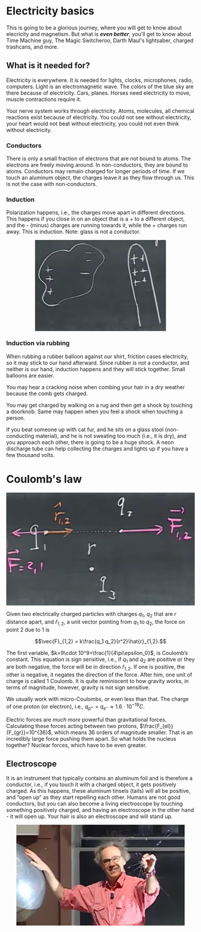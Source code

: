 # Electricity basics

This is going to be a glorious journey, where you will get to know about elecricity and magnetism. But what is ***even better***, you'll get to know about Time Machine guy, The Magic Switcheroo, Darth Maul's lightsaber, charged trashcans, and more.

## What is it needed for?
Electricity is everywhere. It is needed for lights, clocks, microphones, radio, computers. Light is an electromagnetic wave. The colors of the blue sky are there because of electricity. Cars, planes. Horses need electricity to move, muscle contractions require it.

Your nerve system works through electricity. Atoms, molecules, all chemical reactions exist because of electricity. You could not see without electricity, your heart would not beat without electricity, you could not even think without electricity.

### Conductors
There is only a small fraction of electrons that are not bound to atoms. The electrons are freely moving around. In non-conductors, they are bound to atoms. Conductors may remain charged for longer periods of time. If we touch an aluminum object, the charges leave it as they flow through us. This is not the case with non-conductors.

### Induction
Polarization happens, i.e., the charges move apart in different directions. This happens if you close in on an object that is a + to a different object, and the - (minus) charges are running towards it, while the + charges run away. This is induction. Note: glass is not a conductor.

<img src="induction.png" width="350" align="middle" style="display:block; margin: auto"> 

### Induction via rubbing
When rubbing a rubber balloon against our shirt, friction cases electricity, so it may stick to our hand afterward. Since rubber is not a conductor, and neither is our hand, induction happens and they will stick together. Small balloons are easier. 

You may hear a cracking noise when combing your hair in a dry weather because the comb gets charged.

You may get charged by walking on a rug and then get a shock by touching a doorknob. Same may happen when you feel a shock when touching a person.

If you beat someone up with cat fur, and he sits on a glass stool (non-conducting material), and he is not sweating too much (i.e., it is dry), and you approach each other, there is going to be a huge shock. A neon discharge tube can help collecting the charges and lights up if you have a few thousand volts.

# Coulomb's law

<img src="coulomb.png" width="550" style="display:block; margin: auto"> 

Given two electrically charged particles with charges $q_1$, $q_2$ that are $r$ distance apart, and $\hat{r}_{1,2}$, a unit vector pointing from $q_1$ to $q_2$, the force on point 2 due to 1 is

$$\vec{F}_{1,2} = k\frac{q_1 q_2}{r^2}\hat{r}_{1,2}.$$

The first variable, $k=9\cdot 10^9=\frac{1}{4\pi\epsilon_0}$, is Coulomb’s constant. This equation is sign sensitive, i.e., if $q_1$ and $q_2$ are positive or they are both negative, the force will be in direction $\hat{r}_{1,2}$. If one is positive, the other is negative, it negates the direction of the force. After him, one unit of charge is called 1 Coulomb. It is quite reminiscent to how gravity works, in terms of magnitude, however, gravity is not sign sensitive.

We usually work with micro-Coulombs, or even less than that. The charge of one proton (or electron), i.e., $q_{p^+}=q_{e^-} \approx 1.6\cdot10^{-19}C$.

Electric forces are *much more* powerful than gravitational forces. Calculating these forces acting between two protons, $\frac{F_{el}}{F_{gr}}=10^{36}$, which means 36 orders of magnitude smaller. That is an incredibly large force pushing them apart. So what holds the nucleus together? Nuclear forces, which have to be even greater.

## Electroscope
It is an instrument that typically contains an aluminum foil and is therefore a conductor, i.e., if you touch it with a charged object, it gets positively charged. As this happens, these aluminum tinsels (tails) will all be positive, and “open up” as they start repelling each other. Humans are not good conductors, but you can also become a living electroscope by touching something positively charged, and having an electroscope in the other hand - it will open up. Your hair is also an electroscope and will stand up.

<img src="electroscope.png" width="450" style="display:block; margin: auto"> 